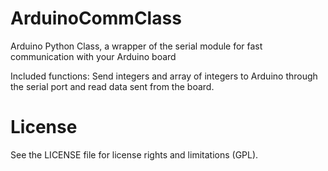 # ArduinoCommClass
Arduino Python Class, a wrapper of the serial module for fast communication with your Arduino board

Included functions:
Send integers and array of integers to Arduino through the serial port and read data sent from the board.

# License
See the LICENSE file for license rights and limitations (GPL).

